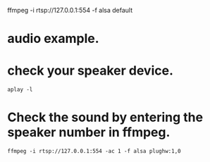 ffmpeg -i rtsp://127.0.0.1:554 -f alsa default

# audio example.
# check your speaker device.
    aplay -l
# Check the sound by entering the speaker number in ffmpeg.
    ffmpeg -i rtsp://127.0.0.1:554 -ac 1 -f alsa plughw:1,0